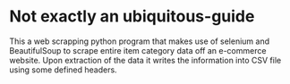 # Not exactly an ubiquitous-guide

This a web scrapping python program that makes use of selenium and BeautifulSoup to scrape entire item category data off an e-commerce website.
Upon extraction of the data it writes the information into CSV file using some defined headers.


